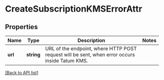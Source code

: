 # CreateSubscriptionKMSErrorAttr

## Properties

Name | Type | Description | Notes
------------ | ------------- | ------------- | -------------
**url** | **string** | URL of the endpoint, where HTTP POST request will be sent, when error occurs inside Tatum KMS. |

[[Back to API list]](../../README.md#api-endpoints)
